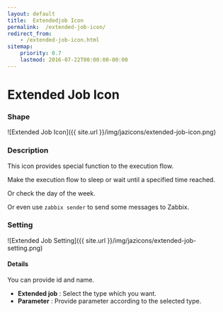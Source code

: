 ```yaml
---
layout: default
title:  Extendedjob Icon
permalink:  /extended-job-icon/
redirect_from: 
    - /extended-job-icon.html
sitemap: 
    priority: 0.7
    lastmod: 2016-07-22T00:00:00-00:00
---
```


# Extended Job Icon

### Shape

![Extended Job Icon]({{ site.url }}/img/jazicons/extended-job-icon.png)

### Description

This icon provides special function to the execution flow.

Make the execution flow to sleep or wait until a specified time reached.

Or check the day of the week.

Or even use `zabbix sender` to send some messages to Zabbix.

### Setting

![Extended Job Setting]({{ site.url }}/img/jazicons/extended-job-setting.png)

#### Details

You can provide id and name.

*   **Extended job** : Select the type which you want.
*   **Parameter** : Provide parameter according to the selected type.

